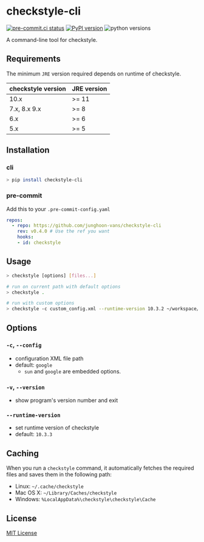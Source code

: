 checkstyle-cli
===

[![pre-commit.ci status](https://results.pre-commit.ci/badge/github/junghoon-vans/checkstyle-cli/develop.svg)](https://results.pre-commit.ci/latest/github/junghoon-vans/checkstyle-cli/main)
[![PyPI version](https://img.shields.io/pypi/v/checkstyle-cli?style=flat-square)](https://pypi.org/project/checkstyle-cli/)
![python versions](https://img.shields.io/pypi/pyversions/checkstyle-cli?style=flat-square)

A command-line tool for checkstyle.

Requirements
---

The minimum `JRE` version required depends on runtime of checkstyle.

| checkstyle version | JRE version |
| ------------------ | ----------- |
| 10.x               | >= 11       |
| 7.x, 8.x 9.x       | >= 8        |
| 6.x                | >= 6        |
| 5.x                | >= 5        |

Installation
---

### cli

```bash
> pip install checkstyle-cli
```

### pre-commit

Add this to your `.pre-commit-config.yaml`

```yaml
repos:
  - repo: https://github.com/junghoon-vans/checkstyle-cli
    rev: v0.4.0 # Use the ref you want
    hooks:
    - id: checkstyle
```

Usage
---

```bash
> checkstyle [options] [files...]

# run on current path with default options
> checkstyle .

# run with custom options
> checkstyle -c custom_config.xml --runtime-version 10.3.2 ~/workspace/demo
```

Options
---

### `-c`, `--config`

- configuration XML file path
- default: `google`
  - `sun` and `google` are embedded options.

### `-v`, `--version`

- show program's version number and exit

### `--runtime-version`

- set runtime version of checkstyle
- default: `10.3.3`

Caching
---

When you run a `checkstyle` command, it automatically fetches the required files and saves them in the following path:

- Linux: `~/.cache/checkstyle`
- Mac OS X: `~/Library/Caches/checkstyle`
- Windows: `%LocalAppData%\checkstyle\checkstyle\Cache`

License
---

[MIT License](https://github.com/junghoon-vans/checkstyle-cli/blob/main/LICENSE)
